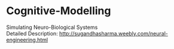 # Cognitive-Modelling
Simulating Neuro-Biological Systems <br />
Detailed Description: http://sugandhasharma.weebly.com/neural-engineering.html
